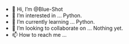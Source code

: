- 👋 Hi, I’m @Blue-Shot
- 👀 I’m interested in ... Python.
- 🌱 I’m currently learning ... Python.
- 💞️ I’m looking to collaborate on ... Nothing yet.
- 📫 How to reach me ... 

<!---
Blue-Shot/Blue-Shot is a ✨ special ✨ repository because its `README.md` (this file) appears on your GitHub profile.
You can click the Preview link to take a look at your changes.
--->
